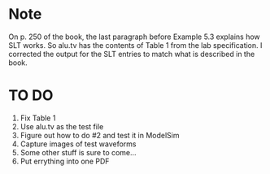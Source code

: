 # Note
On p. 250 of the book, the last paragraph before Example 5.3 explains how SLT works.
So alu.tv has the contents of Table 1 from the lab specification.
I corrected the output for the SLT entries to match what is described in the book.

# TO DO
1) Fix Table 1
2) Use alu.tv as the test file
3) Figure out how to do #2 and test it in ModelSim
4) Capture images of test waveforms
5) Some other stuff is sure to come...
6) Put errything into one PDF
